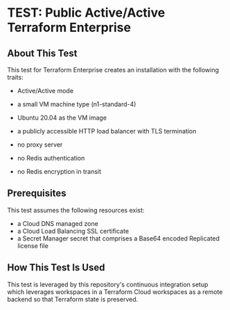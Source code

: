 # TEST: Public Active/Active Terraform Enterprise

## About This Test

This test for Terraform Enterprise creates an
installation with the following traits:

- Active/Active mode

- a small VM machine type (n1-standard-4)

- Ubuntu 20.04 as the VM image

- a publicly accessible HTTP load balancer with TLS termination

- no proxy server

- no Redis authentication

- no Redis encryption in transit

## Prerequisites

This test assumes the following resources exist:

- a Cloud DNS managed zone
- a Cloud Load Balancing SSL certificate
- a Secret Manager secret that comprises a Base64 encoded Replicated
  license file

## How This Test Is Used

This test is leveraged by this repository's continuous integration
setup which leverages workspaces in a Terraform Cloud workspaces as a
remote backend so that Terraform state is preserved.
